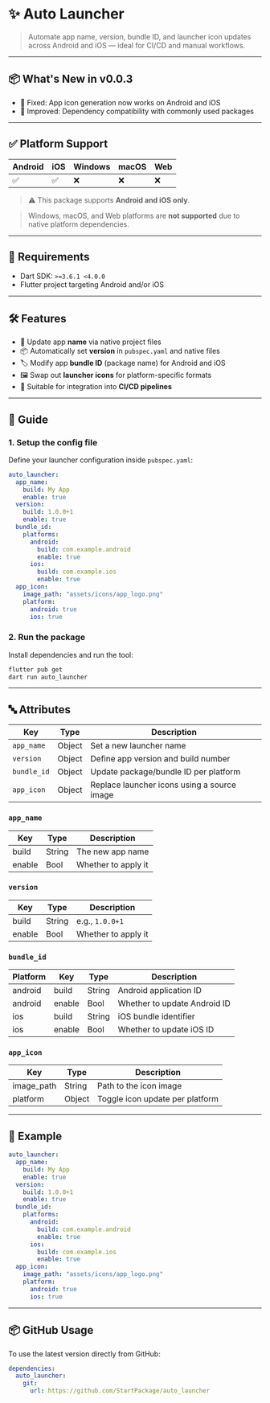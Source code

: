 
# ✨ Auto Launcher

> Automate app name, version, bundle ID, and launcher icon updates across Android and iOS — ideal for CI/CD and manual workflows.

---

## 📦 What's New in v0.0.3

* 🎯 Fixed: App icon generation now works on Android and iOS  
* 🔄 Improved: Dependency compatibility with commonly used packages

---

## ✅ Platform Support

| Android | iOS | Windows | macOS | Web |
| ------- | --- | ------- | ----- | --- |
| ✅       | ✅   | ❌       | ❌     | ❌   |

> ⚠️ This package supports **Android and iOS only**.

> Windows, macOS, and Web platforms are **not supported** due to native platform dependencies.

---

## 🧰 Requirements

- Dart SDK: `>=3.6.1 <4.0.0`
- Flutter project targeting Android and/or iOS

---

## 🛠 Features

* 🔧 Update app **name** via native project files
* 📦 Automatically set **version** in `pubspec.yaml` and native files
* 🏷 Modify app **bundle ID** (package name) for Android and iOS
* 🖼 Swap out **launcher icons** for platform-specific formats
* 🤖 Suitable for integration into **CI/CD pipelines**

---

## 📘 Guide

### 1. Setup the config file

Define your launcher configuration inside `pubspec.yaml`:

```yaml
auto_launcher:
  app_name:
    build: My App
    enable: true
  version:
    build: 1.0.0+1
    enable: true
  bundle_id:
    platforms:
      android:
        build: com.example.android
        enable: true
      ios:
        build: com.example.ios
        enable: true
  app_icon:
    image_path: "assets/icons/app_logo.png"
    platform:
      android: true
      ios: true
````

### 2. Run the package

Install dependencies and run the tool:

```bash
flutter pub get
dart run auto_launcher
```

---

## 🔤 Attributes

| Key         | Type   | Description                                 |
| ----------- | ------ | ------------------------------------------- |
| `app_name`  | Object | Set a new launcher name                     |
| `version`   | Object | Define app version and build number         |
| `bundle_id` | Object | Update package/bundle ID per platform       |
| `app_icon`  | Object | Replace launcher icons using a source image |

### `app_name`

| Key    | Type   | Description         |
| ------ | ------ | ------------------- |
| build  | String | The new app name    |
| enable | Bool   | Whether to apply it |

### `version`

| Key    | Type   | Description         |
| ------ | ------ | ------------------- |
| build  | String | e.g., `1.0.0+1`     |
| enable | Bool   | Whether to apply it |

### `bundle_id`

| Platform | Key    | Type   | Description                  |
| -------- | ------ | ------ | ---------------------------- |
| android  | build  | String | Android application ID       |
| android  | enable | Bool   | Whether to update Android ID |
| ios      | build  | String | iOS bundle identifier        |
| ios      | enable | Bool   | Whether to update iOS ID     |

### `app_icon`

| Key         | Type   | Description                     |
| ----------- | ------ | ------------------------------- |
| image\_path | String | Path to the icon image          |
| platform    | Object | Toggle icon update per platform |

---

## 🧾 Example

```yaml
auto_launcher:
  app_name:
    build: My App
    enable: true
  version:
    build: 1.0.0+1
    enable: true
  bundle_id:
    platforms:
      android:
        build: com.example.android
        enable: true
      ios:
        build: com.example.ios
        enable: true
  app_icon:
    image_path: "assets/icons/app_logo.png"
    platform:
      android: true
      ios: true
```

---

## 📦 GitHub Usage

To use the latest version directly from GitHub:

```yaml
dependencies:
  auto_launcher:
    git:
      url: https://github.com/StartPackage/auto_launcher
```
